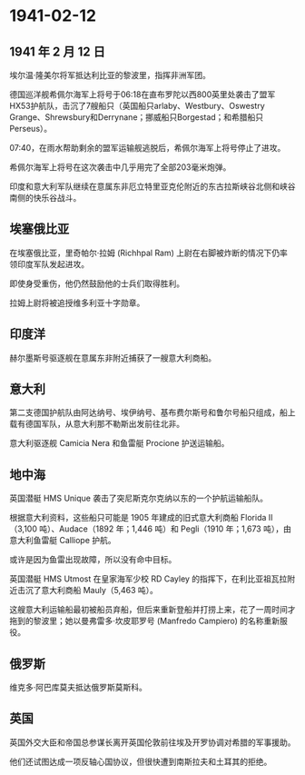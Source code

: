 # 1941-02-12

## 1941 年 2 月 12 日

埃尔温·隆美尔将军抵达利比亚的黎波里，指挥非洲军团。

德国巡洋舰希佩尔海军上将号于06:18在直布罗陀以西800英里处袭击了盟军HX53护航队，击沉了7艘船只（英国船只arlaby、Westbury、Oswestry
Grange、Shrewsbury和Derrynane；挪威船只Borgestad；和希腊船只Perseus）。

07:40，在雨水帮助剩余的盟军运输舰逃脱后，希佩尔海军上将号停止了进攻。

希佩尔海军上将号在这次袭击中几乎用完了全部203毫米炮弹。

印度和意大利军队继续在意属东非厄立特里亚克伦附近的东古拉斯峡谷北侧和峡谷南侧的快乐谷战斗。

## 埃塞俄比亚

在埃塞俄比亚，里奇帕尔·拉姆 (Richhpal Ram)
上尉在右脚被炸断的情况下仍率领印度军队发起进攻。

即使身受重伤，他仍然鼓励他的士兵们取得胜利。

拉姆上尉将被追授维多利亚十字勋章。

## 印度洋

赫尔墨斯号驱逐舰在意属东非附近捕获了一艘意大利商船。

## 意大利

第二支德国护航队由阿达纳号、埃伊纳号、基布费尔斯号和鲁尔号船只组成，船上载有德国军队，从意大利那不勒斯出发前往北非。

意大利驱逐舰 Camicia Nera 和鱼雷艇 Procione 护送运输船。

## 地中海

英国潜艇 HMS Unique 袭击了突尼斯克尔克纳以东的一个护航运输船队。

根据意大利资料，这些船只可能是 1905 年建成的旧式意大利商船 Florida
II（3,100 吨）、Audace（1892 年；1,446 吨）和 Pegli（1910 年；1,673
吨），由意大利鱼雷艇 Calliope 护航。

或许是因为鱼雷出现故障，所以没有命中目标。

英国潜艇 HMS Utmost 在皇家海军少校 RD Cayley
的指挥下，在利比亚祖瓦拉附近击沉了意大利商船 Mauly（5,463 吨）。

这艘意大利运输船最初被船员弃船，但后来重新登船并打捞上来，花了一周时间才拖到的黎波里；她以曼弗雷多·坎皮耶罗号
(Manfredo Campiero) 的名称重新服役。

## 俄罗斯

维克多·阿巴库莫夫抵达俄罗斯莫斯科。

## 英国

英国外交大臣和帝国总参谋长离开英国伦敦前往埃及开罗协调对希腊的军事援助。

他们还试图达成一项反轴心国协议，但很快遭到南斯拉夫和土耳其的拒绝。

